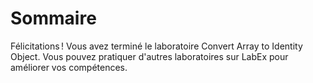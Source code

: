# Sommaire

Félicitations ! Vous avez terminé le laboratoire Convert Array to Identity Object. Vous pouvez pratiquer d'autres laboratoires sur LabEx pour améliorer vos compétences.
